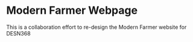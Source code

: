 # Modern Farmer Webpage
This is a collaboration effort to re-design the Modern Farmer website for DESN368
